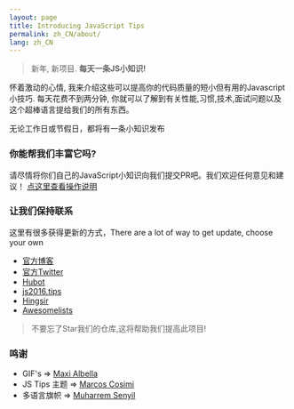 ```yaml
---
layout: page
title: Introducing JavaScript Tips
permalink: zh_CN/about/
lang: zh_CN
---
```


> 新年, 新项目. **每天一条JS小知识!**

怀着激动的心情, 我来介绍这些可以提高你的代码质量的短小但有用的Javascript小技巧. 每天花费不到两分钟, 你就可以了解到有关性能,习惯,技术,面试问题以及这个超棒语言提给我们的所有东西。

无论工作日或节假日，都将有一条小知识发布

### 你能帮我们丰富它吗?
请尽情将你们自己的JavaScript小知识向我们提交PR吧。我们欢迎任何意见和建议！
[点这里查看操作说明](https://github.com/loverajoel/jstips/blob/master/CONTRIBUTING.md)

### 让我们保持联系

这里有很多获得更新的方式，There are a lot of way to get update, choose your own

- [官方博客](http://www.jstips.co)
- [官方Twitter](https://twitter.com/tips_js)
- [Hubot](https://github.com/dggriffin/hubot-jstips)
- [js2016.tips](http://js2016.tips/)
- [Hingsir](http://hingsir.com/jstips-site/dist/tips/)
- [Awesomelists](https://awesomelists.top/#/repos/loverajoel/jstips)

> 不要忘了Star我们的仓库,这将帮助我们提高此项目!

### 鸣谢

- GIF's => [Maxi Albella](https://dribbble.com/maxialbella)
- JS Tips 主题 => [Marcos Cosimi](https://github.com/markoscc)
- 多语言旗帜 => [Muharrem Senyil](https://dribbble.com/shots/1211759-Free-195-Flat-Flags)